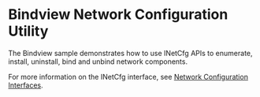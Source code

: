 <!---
    name: Bindview Network Configuration Utility
    platform: Application
    language: cpp
    category: Network
    description: An application that demonstrates how to use INetCfg APIs to enumerate, install, uninstall, bind and unbind network components.
    samplefwlink: https://go.microsoft.com/fwlink/p/?LinkId=617732
--->


Bindview Network Configuration Utility
======================================

The Bindview sample demonstrates how to use INetCfg APIs to enumerate, install, uninstall, bind and unbind network components.

For more information on the INetCfg interface, see [Network Configuration Interfaces](https://msdn.microsoft.com/en-us/library/windows/hardware/ff559080).

